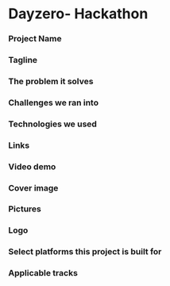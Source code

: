 # Dayzero- Hackathon

### Project Name
### Tagline
### The problem it solves
### Challenges we ran into
### Technologies we used
### Links
### Video demo
### Cover image
### Pictures
### Logo
### Select platforms this project is built for
### Applicable tracks
